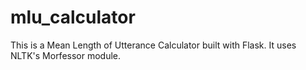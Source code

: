 # mlu_calculator
This is a Mean Length of Utterance Calculator built with Flask. It uses NLTK's Morfessor module.
